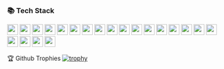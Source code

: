 


### 📚 Tech Stack
<!--
[![.Net](https://img.shields.io/badge/.NET-512BD4?style=for-the-badge&logo=.net&logoColor=white)](https://learn.microsoft.com/de-de/dotnet/)
[![C#](https://img.shields.io/badge/C%23-7D0D7B.svg?style=for-the-badge&logo=csharp&logoColor=white)](https://learn.microsoft.com/de-de/dotnet/csharp/)
[![C++](https://img.shields.io/badge/C++-white?style=for-the-badge&logo=cplusplus&logoColor=00599C)](https://cplusplus.com/)
[![CSS3](https://img.shields.io/badge/CSS3-1572B6.svg?style=for-the-badge&logo=css3&logoColor=white)](https://wiki.selfhtml.org/wiki/CSS)
[![Docker](https://img.shields.io/badge/Docker-white.svg?style=for-the-badge&logo=docker&logoColor=2496ED)](https://www.docker.com/)
[![Git](https://img.shields.io/badge/Git-F0F0E8?style=for-the-badge&logo=git&logoColor=F05032)](https://git-scm.com/)
[![GraphQL](https://img.shields.io/badge/GraphQL-20242C?style=for-the-badge&logo=graphql&logoColor=E10098)](https://graphql.org/)
[![HTML5](https://img.shields.io/badge/HTML5-E34F26.svg?style=for-the-badge&logo=html5&logoColor=white)](https://wiki.selfhtml.org/wiki/HTML)
[![Java](https://img.shields.io/badge/Java-3A75B0.svg?style=for-the-badge)](https://www.java.com/)
[![JavaScript](https://img.shields.io/badge/JavaScript-2D2E2C.svg?style=for-the-badge&logo=javascript&logoColor=F7DF1E)](https://wiki.selfhtml.org/wiki/JavaScript)
[![Linux](https://img.shields.io/badge/Linux-white?style=for-the-badge&logo=linux&logoColor=black)](https://www.linux.org/)
[![MongoDB](https://img.shields.io/badge/MongoDB-white.svg?style=for-the-badge&logo=mongodb&logoColor=47A248)](https://www.mongodb.com/)
[![NodeJS](https://img.shields.io/badge/Node.js-white?style=for-the-badge&logo=nodedotjs&logoColor=339933)](https://nodejs.org/)
[![Python](https://img.shields.io/badge/python-3C79AA?style=for-the-badge&logo=python&logoColor=F9DF59)](https://www.python.org/)
[![ReactJS](https://img.shields.io/badge/React.js-242729.svg?style=for-the-badge&logo=react&logoColor=61DAFB)](https://react.dev/)
[![Scala](https://img.shields.io/badge/Scala-002B36?style=for-the-badge&logo=scala&logoColor=DC322F)](https://www.scala-lang.org/)
[![SQL](https://img.shields.io/badge/SQL-white?style=for-the-badge&logo=microsoftsqlserver&logoColor=CC2927)](https://www.w3schools.com/sql/)
[![TypeScript](https://img.shields.io/badge/TypeScript-white.svg?style=for-the-badge&logo=typescript&logoColor=007ACC)](https://www.typescriptlang.org/)
[![Unity](https://img.shields.io/badge/Unity-000000?style=for-the-badge&logo=unity&logoColor=CCCCCC)](https://unity.com/)
[![Xamarin](https://img.shields.io/badge/Xamarin-white?style=for-the-badge&logo=xamarin&logoColor=3498DB)](https://dotnet.microsoft.com/en-us/apps/xamarin)
[![XAML](https://img.shields.io/badge/XAML-white?style=for-the-badge&logo=xaml&logoColor=0C54C2)](https://learn.microsoft.com/de-de/dotnet/desktop/wpf/xaml/?view=netdesktop-8.0)
-->

<!--
[![.Net](https://img.shields.io/badge/.NET-512BD4?logo=.net&logoColor=white)](https://learn.microsoft.com/de-de/dotnet/)
[![C#](https://img.shields.io/badge/C%23-7D0D7B.svg?logo=csharp&logoColor=white)](https://learn.microsoft.com/de-de/dotnet/csharp/)
[![C++](https://img.shields.io/badge/C++-white?logo=cplusplus&logoColor=00599C)](https://cplusplus.com/)
[![CSS3](https://img.shields.io/badge/CSS3-1572B6.svg?logo=css3&logoColor=white)](https://wiki.selfhtml.org/wiki/CSS)
[![Docker](https://img.shields.io/badge/Docker-white.svg?logo=docker&logoColor=2496ED)](https://www.docker.com/)
[![Git](https://img.shields.io/badge/Git-F0F0E8?logo=git&logoColor=F05032)](https://git-scm.com/)
[![GraphQL](https://img.shields.io/badge/GraphQL-20242C?logo=graphql&logoColor=E10098)](https://graphql.org/)
[![HTML5](https://img.shields.io/badge/HTML5-E34F26.svg?logo=html5&logoColor=white)](https://wiki.selfhtml.org/wiki/HTML)
[![Java](https://img.shields.io/badge/Java-3A75B0.svg)](https://www.java.com/)
[![JavaScript](https://img.shields.io/badge/JavaScript-2D2E2C.svg?logo=javascript&logoColor=F7DF1E)](https://wiki.selfhtml.org/wiki/JavaScript)
[![Linux](https://img.shields.io/badge/Linux-white?logo=linux&logoColor=black)](https://www.linux.org/)
[![MongoDB](https://img.shields.io/badge/MongoDB-white.svg?logo=mongodb&logoColor=47A248)](https://www.mongodb.com/)
[![NodeJS](https://img.shields.io/badge/Node.js-white?logo=nodedotjs&logoColor=339933)](https://nodejs.org/)
[![Python](https://img.shields.io/badge/python-3C79AA?logo=python&logoColor=F9DF59)](https://www.python.org/)
[![ReactJS](https://img.shields.io/badge/React.js-242729.svg?logo=react&logoColor=61DAFB)](https://react.dev/)
[![Scala](https://img.shields.io/badge/Scala-002B36?logo=scala&logoColor=DC322F)](https://www.scala-lang.org/)
[![SQL](https://img.shields.io/badge/SQL-white?logo=microsoftsqlserver&logoColor=CC2927)](https://www.w3schools.com/sql/)
[![TypeScript](https://img.shields.io/badge/TypeScript-white.svg?logo=typescript&logoColor=007ACC)](https://www.typescriptlang.org/)
[![Unity](https://img.shields.io/badge/Unity-000000?logo=unity&logoColor=CCCCCC)](https://unity.com/)
[![Xamarin](https://img.shields.io/badge/Xamarin-white?logo=xamarin&logoColor=3498DB)](https://dotnet.microsoft.com/en-us/apps/xamarin)
[![XAML](https://img.shields.io/badge/XAML-white?logo=xaml&logoColor=0C54C2)](https://learn.microsoft.com/de-de/dotnet/desktop/wpf/xaml/?view=netdesktop-8.0)
-->

<!-- .NET -->
<a href="https://learn.microsoft.com/de-de/dotnet/">
  <img src="https://img.shields.io/badge/.NET-512BD4?logo=.net&logoColor=white" height="25"/></a>

<!-- C# -->
<a href="https://learn.microsoft.com/de-de/dotnet/csharp/">  
  <img src="https://img.shields.io/badge/C%23-7D0D7B.svg?labelColor=white&logo=csharp&logoColor=7D0D7B" height="25"/></a>

<!-- C++ -->
<a href="https://cplusplus.com/">
    <img src="https://img.shields.io/badge/C++-00599C?labelColor=white&logo=cplusplus&logoColor=00599C" height="25"/></a>

<!-- CSS3 -->
<a href="https://wiki.selfhtml.org/wiki/CSS">
    <img src="https://img.shields.io/badge/CSS3-1572B6.svg?logo=css3&logoColor=white" height="25"/></a>

<!-- Docker -->
<a href="https://www.docker.com/">
    <img src="https://img.shields.io/badge/Docker-2496ED.svg?labelColor=white&logo=docker&logoColor=2496ED" height="25"/></a>

<!-- Git -->
<a href="https://git-scm.com/">
    <img src="https://img.shields.io/badge/Git-F05032?labelColor=F0F0E8&logo=git&logoColor=F05032" height="25"/></a>

<!-- GraphQL -->
<a href="https://graphql.org/">
    <img src="https://img.shields.io/badge/GraphQL-20242C?logo=graphql&logoColor=E10098" height="25"/></a>

<!-- HTML -->
<a href="https://wiki.selfhtml.org/wiki/HTML">
    <img src="https://img.shields.io/badge/HTML5-E34F26.svg?logo=html5&logoColor=white" height="25"/></a>

<!-- Java -->
<a href="https://www.java.com/">
    <img src="https://img.shields.io/badge/Java-3A75B0.svg" height="25"/></a>

<!-- Javascript -->
<a href="https://wiki.selfhtml.org/wiki/JavaScript">
    <img src="https://img.shields.io/badge/JavaScript-2D2E2C.svg?logo=javascript&logoColor=F7DF1E" height="25"/></a>

<!-- Linux -->
<a href="https://www.linux.org/">
    <img src="https://img.shields.io/badge/Linux-black?labelColor=white&logo=linux&logoColor=black" height="25"/></a>

<!-- MongoDB -->
<a href="https://www.mongodb.com/">
    <img src="https://img.shields.io/badge/MongoDB-47A248.svg?labelColor=white&logo=mongodb&logoColor=47A248" height="25"/></a>

<!-- NodeJS -->
<a href="https://nodejs.org/">
    <img src="https://img.shields.io/badge/Node.js-339933?labelColor=white&logo=nodedotjs&logoColor=339933" height="25"/></a>

<!-- Python -->
<a href="https://www.python.org/">
    <img src="https://img.shields.io/badge/python-3C79AA?logo=python&logoColor=F9DF59" height="25"/></a>

<!-- ReactJS -->
<a href="https://react.dev/">
    <img src="https://img.shields.io/badge/React.js-242729.svg?logo=react&logoColor=61DAFB" height="25"/></a>

<!-- Scala -->
<a href="https://www.scala-lang.org/">
    <img src="https://img.shields.io/badge/Scala-DC322F?labelColor=white&logo=scala&logoColor=DC322F" height="25"/></a>

<!-- SQL -->
<a href="https://www.w3schools.com/sql/">
    <img src="https://img.shields.io/badge/SQL-CC2927?labelColor=white&logo=microsoftsqlserver&logoColor=CC2927" height="25"/></a>

<!-- TypeScript -->
<a href="https://www.typescriptlang.org/">
    <img src="https://img.shields.io/badge/TypeScript-007ACC.svg?labelColor=white&logo=typescript&logoColor=007ACC" height="25"/></a>

<!-- Unity -->
<a href="https://unity.com/">
    <img src="https://img.shields.io/badge/Unity-000000?logo=unity&logoColor=CCCCCC" height="25"/></a>

<!-- Xamarin -->
<a href="https://dotnet.microsoft.com/en-us/apps/xamarin">
    <img src="https://img.shields.io/badge/Xamarin-3498DB?labelColor=white&logo=xamarin&logoColor=3498DB" height="25"/></a>

<!-- XAML -->
<a href="https://learn.microsoft.com/de-de/dotnet/desktop/wpf/xaml/?view=netdesktop-8.0">
    <img src="https://img.shields.io/badge/XAML-0C54C2?labelColor=white&logo=xaml&logoColor=0C54C2" height="25"/></a>


🏆 Github Trophies
[![trophy](https://github-profile-trophy.vercel.app/?username=MatthiGamer&theme=algolia&rank=B,A,AA,AAA,S,SS,SSS&margin-w=10&no-frame=true)](https://github.com/ryo-ma/github-profile-trophy)

<!--
### 💬 Developer Quote

[![Readme Quotes](https://quotes-github-readme.vercel.app/api?type=horizontal&theme=algolia&border=true)](https://github.com/piyushsuthar/github-readme-quotes)
-->
